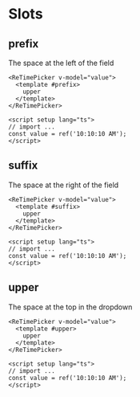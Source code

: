 # Slots

## prefix
The space at the left of the field

```vue
<ReTimePicker v-model="value">
  <template #prefix>
    upper
  </template>
</ReTimePicker>

<script setup lang="ts">
// import ...
const value = ref('10:10:10 AM');
</script>
```

## suffix
The space at the right of the field

```vue
<ReTimePicker v-model="value">
  <template #suffix>
    upper
  </template>
</ReTimePicker>

<script setup lang="ts">
// import ...
const value = ref('10:10:10 AM');
</script>
```

## upper
The space at the top in the dropdown

```vue
<ReTimePicker v-model="value">
  <template #upper>
    upper
  </template>
</ReTimePicker>

<script setup lang="ts">
// import ...
const value = ref('10:10:10 AM');
</script>
```


